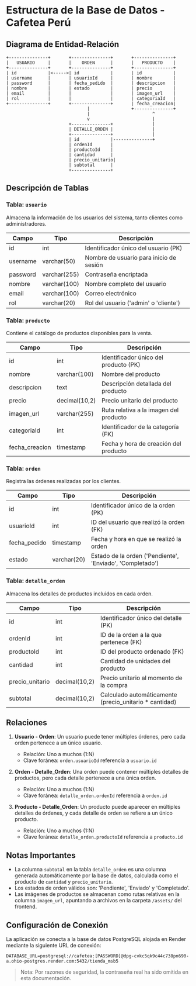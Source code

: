 # Estructura de la Base de Datos - Cafetea Perú

## Diagrama de Entidad-Relación

```
+---------------+       +---------------+       +---------------+
|   USUARIO     |       |    ORDEN      |       |   PRODUCTO    |
+---------------+       +---------------+       +---------------+
| id            |<----->| id            |       | id            |
| username      |       | usuarioId     |       | nombre        |
| password      |       | fecha_pedido  |       | descripcion   |
| nombre        |       | estado        |       | precio        |
| email         |       |               |       | imagen_url    |
| rol           |       |               |       | categoriaId   |
+---------------+       +---------------+       | fecha_creacion|
                               |                +---------------+
                               |                        ^
                               v                        |
                        +---------------+               |
                        | DETALLE_ORDEN |               |
                        +---------------+               |
                        | id            |---------------+
                        | ordenId       |
                        | productoId    |
                        | cantidad      |
                        | precio_unitario|
                        | subtotal      |
                        +---------------+
```

## Descripción de Tablas

### Tabla: `usuario`

Almacena la información de los usuarios del sistema, tanto clientes como administradores.

| Campo      | Tipo         | Descripción                                     |
|------------|--------------|------------------------------------------------|
| id         | int          | Identificador único del usuario (PK)           |
| username   | varchar(50)  | Nombre de usuario para inicio de sesión        |
| password   | varchar(255) | Contraseña encriptada                          |
| nombre     | varchar(100) | Nombre completo del usuario                    |
| email      | varchar(100) | Correo electrónico                             |
| rol        | varchar(20)  | Rol del usuario ('admin' o 'cliente')          |

### Tabla: `producto`

Contiene el catálogo de productos disponibles para la venta.

| Campo         | Tipo         | Descripción                                  |
|---------------|--------------|----------------------------------------------|
| id            | int          | Identificador único del producto (PK)        |
| nombre        | varchar(100) | Nombre del producto                          |
| descripcion   | text         | Descripción detallada del producto           |
| precio        | decimal(10,2)| Precio unitario del producto                 |
| imagen_url    | varchar(255) | Ruta relativa a la imagen del producto       |
| categoriaId   | int          | Identificador de la categoría (FK)           |
| fecha_creacion| timestamp    | Fecha y hora de creación del producto        |

### Tabla: `orden`

Registra las órdenes realizadas por los clientes.

| Campo        | Tipo         | Descripción                                   |
|--------------|--------------|-----------------------------------------------|
| id           | int          | Identificador único de la orden (PK)          |
| usuarioId    | int          | ID del usuario que realizó la orden (FK)      |
| fecha_pedido | timestamp    | Fecha y hora en que se realizó la orden       |
| estado       | varchar(20)  | Estado de la orden ('Pendiente', 'Enviado', 'Completado') |

### Tabla: `detalle_orden`

Almacena los detalles de productos incluidos en cada orden.

| Campo          | Tipo         | Descripción                                 |
|----------------|--------------|---------------------------------------------|
| id             | int          | Identificador único del detalle (PK)        |
| ordenId        | int          | ID de la orden a la que pertenece (FK)      |
| productoId     | int          | ID del producto ordenado (FK)               |
| cantidad       | int          | Cantidad de unidades del producto           |
| precio_unitario| decimal(10,2)| Precio unitario al momento de la compra     |
| subtotal       | decimal(10,2)| Calculado automáticamente (precio_unitario * cantidad) |

## Relaciones

1. **Usuario - Orden**: Un usuario puede tener múltiples órdenes, pero cada orden pertenece a un único usuario.
   - Relación: Uno a muchos (1:N)
   - Clave foránea: `orden.usuarioId` referencia a `usuario.id`

2. **Orden - Detalle_Orden**: Una orden puede contener múltiples detalles de productos, pero cada detalle pertenece a una única orden.
   - Relación: Uno a muchos (1:N)
   - Clave foránea: `detalle_orden.ordenId` referencia a `orden.id`

3. **Producto - Detalle_Orden**: Un producto puede aparecer en múltiples detalles de órdenes, y cada detalle de orden se refiere a un único producto.
   - Relación: Uno a muchos (1:N)
   - Clave foránea: `detalle_orden.productoId` referencia a `producto.id`

## Notas Importantes

- La columna `subtotal` en la tabla `detalle_orden` es una columna generada automáticamente por la base de datos, calculada como el producto de `cantidad` y `precio_unitario`.
- Los estados de orden válidos son: 'Pendiente', 'Enviado' y 'Completado'.
- Las imágenes de productos se almacenan como rutas relativas en la columna `imagen_url`, apuntando a archivos en la carpeta `/assets/` del frontend.

## Configuración de Conexión

La aplicación se conecta a la base de datos PostgreSQL alojada en Render mediante la siguiente URL de conexión:

```
DATABASE_URL=postgresql://cafetea:[PASSWORD]@dpg-cvkc5qk9c44c738pn690-a.ohio-postgres.render.com:5432/tienda_msb5
```

> Nota: Por razones de seguridad, la contraseña real ha sido omitida en esta documentación.
